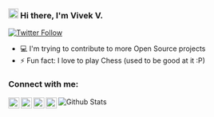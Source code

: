 ### <img src="https://media.giphy.com/media/l15xvlS8trI0vLQIWb/giphy.gif" alt="Hi.gif" width="20px"> Hi there, I'm Vivek V.

[![Twitter Follow](https://img.shields.io/twitter/follow/vivekv96?color=1DA1F2&logo=twitter&style=for-the-badge)](https://twitter.com/intent/follow?original_referer=https%3A%2F%2Fgithub.com%2Fvivekv96&screen_name=vivekv96)

- 💻 I'm trying to contribute to more Open Source projects
- ⚡ Fun fact: I love to play Chess (used to be good at it :P)

### Connect with me:

[<img align="left" alt="vivekv1996 | Facebook" width="22px" src="https://cdn.jsdelivr.net/npm/simple-icons@v3/icons/facebook.svg" />][facebook]
[<img align="left" alt="vivekv96 | Instagram" width="22px" src="https://cdn.jsdelivr.net/npm/simple-icons@v3/icons/instagram.svg" />][instagram]
[<img align="left" alt="vivekv96 | Twitter" width="22px" src="https://cdn.jsdelivr.net/npm/simple-icons@v3/icons/twitter.svg" />][twitter]
[<img align="left" alt="vivekv96 | LinkedIn" width="22px" src="https://cdn.jsdelivr.net/npm/simple-icons@v3/icons/linkedin.svg" />][linkedin]


![Github Stats](https://github-readme-stats.vercel.app/api?username=vivekv96&show_icons=true&include_all_commits=true&theme=highcontrast&count_private=true)

[facebook]: https://www.facebook.com/vivekv1996
[twitter]: https://twitter.com/vivekv96
[instagram]: https://instagram.com/iamvivekv1996
[linkedin]: https://linkedin.com/in/vivekv96